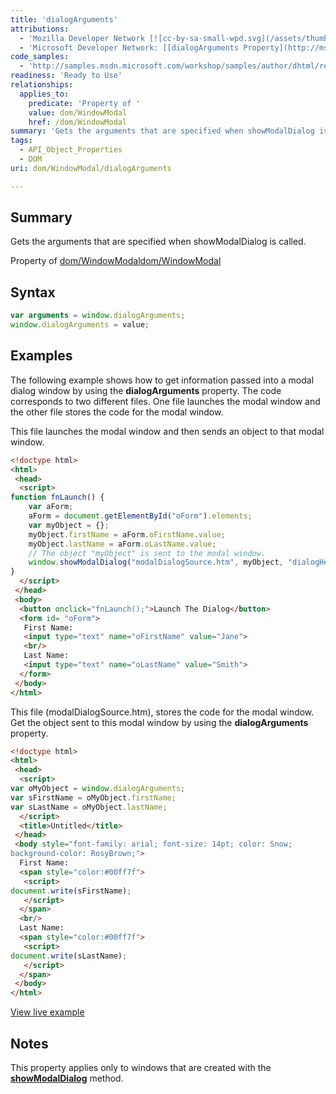 ```yaml
---
title: 'dialogArguments'
attributions:
  - 'Mozilla Developer Network [![cc-by-sa-small-wpd.svg](/assets/thumb/8/8c/cc-by-sa-small-wpd.svg/120px-cc-by-sa-small-wpd.svg.png)](http://creativecommons.org/licenses/by-sa/3.0/us/): [[dialogArguments](https://developer.mozilla.org/en-US/docs/Web/API/Window.dialogArguments) Article]'
  - 'Microsoft Developer Network: [[dialogArguments Property](http://msdn.microsoft.com/en-us/library/ie/ms533723(v=vs.85).aspx) Article]'
code_samples:
  - 'http://samples.msdn.microsoft.com/workshop/samples/author/dhtml/refs/dialogArgumentsCallerEX1.htm'
readiness: 'Ready to Use'
relationships:
  applies_to:
    predicate: 'Property of '
    value: dom/WindowModal
    href: /dom/WindowModal
summary: 'Gets the arguments that are specified when showModalDialog is called.'
tags:
  - API_Object_Properties
  - DOM
uri: dom/WindowModal/dialogArguments

---
```

## Summary

Gets the arguments that are specified when showModalDialog is called.

Property of [dom/WindowModal](/dom/WindowModal)[dom/WindowModal](/dom/WindowModal)

## Syntax

``` js
var arguments = window.dialogArguments;
window.dialogArguments = value;
```

## Examples

The following example shows how to get information passed into a modal dialog window by using the **dialogArguments** property. The code corresponds to two different files. One file launches the modal window and the other file stores the code for the modal window.

This file launches the modal window and then sends an object to that modal window.

``` html
<!doctype html>
<html>
 <head>
  <script>
function fnLaunch() {
    var aForm;
    aForm = document.getElementById("oForm").elements;
    var myObject = {};
    myObject.firstName = aForm.oFirstName.value;
    myObject.lastName = aForm.oLastName.value;
    // The object "myObject" is sent to the modal window.
    window.showModalDialog("modalDialogSource.htm", myObject, "dialogHeight:300px; dialogLeft:200px;");
}
  </script>
 </head>
 <body>
  <button onclick="fnLaunch();">Launch The Dialog</button>
  <form id= "oForm">
   First Name:
   <input type="text" name="oFirstName" value="Jane">
   <br/>
   Last Name:
   <input type="text" name="oLastName" value="Smith">
  </form>
 </body>
</html>
```

This file (modalDialogSource.htm), stores the code for the modal window. Get the object sent to this modal window by using the **dialogArguments** property.

``` html
<!doctype html>
<html>
 <head>
  <script>
var oMyObject = window.dialogArguments;
var sFirstName = oMyObject.firstName;
var sLastName = oMyObject.lastName;
  </script>
  <title>Untitled</title>
 </head>
 <body style="font-family: arial; font-size: 14pt; color: Snow;
background-color: RosyBrown;">
  First Name:
  <span style="color:#00ff7f">
   <script>
document.write(sFirstName);
   </script>
  </span>
  <br/>
  Last Name:
  <span style="color:#00ff7f">
   <script>
document.write(sLastName);
   </script>
  </span>
 </body>
</html>
```

[View live example](http://samples.msdn.microsoft.com/workshop/samples/author/dhtml/refs/dialogArgumentsCallerEX1.htm)

## Notes

This property applies only to windows that are created with the [**showModalDialog**](/dom/Window/showModalDialog) method.
